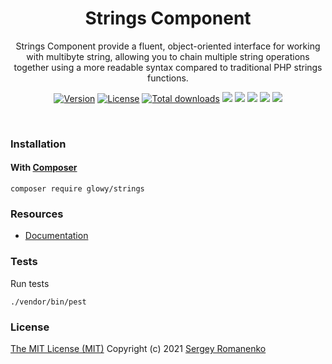 <h1 align="center">Strings Component</h1>
<p align="center">
Strings Component provide a fluent, object-oriented interface for working with multibyte string, allowing you to chain multiple string operations together using a more readable syntax compared to traditional PHP strings functions.
</p>

<p align="center">
<a href="https://github.com/glowyphp/strings/releases"><img alt="Version" src="https://img.shields.io/github/release/glowy/strings.svg?label=version&color=green"></a> <a href="https://github.com/glowyphp/strings"><img src="https://img.shields.io/badge/license-MIT-blue.svg?color=green" alt="License"></a> <a href="https://packagist.org/packages/glowy/strings"><img src="https://poser.pugx.org/glowy/strings/downloads" alt="Total downloads"></a> <img src="https://github.com/glowyphp/strings/workflows/Static%20Analysis/badge.svg?branch=dev"> <img src="https://github.com/glowyphp/strings/workflows/Tests/badge.svg">
  <a href="https://app.codacy.com/gh/glowy/strings?utm_source=github.com&utm_medium=referral&utm_content=glowy/strings&utm_campaign=Badge_Grade_Dashboard"><img src="https://api.codacy.com/project/badge/Grade/72b4dc84c20145e1b77dc0004a3c8e3d"></a> <a href="https://codeclimate.com/github/glowy/strings/maintainability"><img src="https://api.codeclimate.com/v1/badges/a4c673a4640a3863a9a4/maintainability" /></a> <img src="http://poser.pugx.org/glowyphp/strings/require/php">
</p>

<br>

### Installation

#### With [Composer](https://getcomposer.org)

```
composer require glowy/strings
```

### Resources
* [Documentation](https://digital.flextype.org/glowyphp/components/strings)

### Tests

Run tests

```
./vendor/bin/pest
```

### License
[The MIT License (MIT)](https://github.com/glowyphp/strings/blob/master/LICENSE)
Copyright (c) 2021 [Sergey Romanenko](https://github.com/Awilum)
